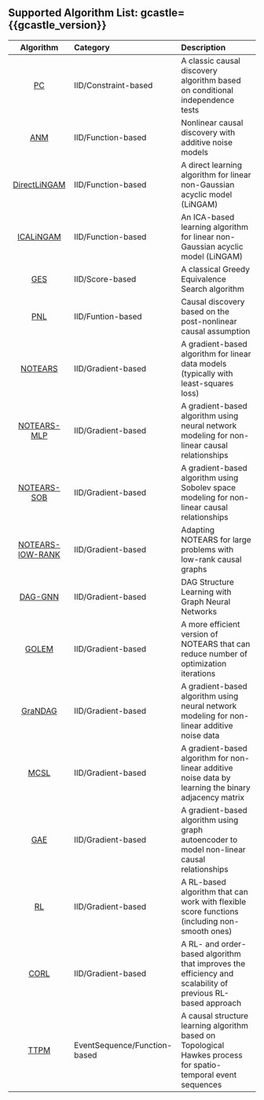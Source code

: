 ## Supported Algorithm List: gcastle={{gcastle_version}}

| Algorithm | Category | Description |
| :--: | :-- | :-- |
| [PC](https://arxiv.org/abs/math/0510436) | IID/Constraint-based | A classic causal discovery algorithm based on conditional independence tests |
| [ANM](https://webdav.tuebingen.mpg.de/causality/NIPS2008-Hoyer.pdf) | IID/Function-based | Nonlinear causal discovery with additive noise models |
| [DirectLiNGAM](https://arxiv.org/abs/1101.2489) | IID/Function-based | A direct learning algorithm for linear non-Gaussian acyclic model (LiNGAM) |
| [ICALiNGAM](https://dl.acm.org/doi/10.5555/1248547.1248619) | IID/Function-based | An ICA-based learning algorithm for linear non-Gaussian acyclic model (LiNGAM) |
| [GES](https://www.jmlr.org/papers/volume3/chickering02b/chickering02b.pdf) | IID/Score-based | A classical Greedy Equivalence Search algorithm |
| [PNL](https://arxiv.org/abs/1205.2599) | IID/Funtion-based | Causal discovery based on the post-nonlinear causal assumption |
| [NOTEARS](https://arxiv.org/abs/1803.01422) | IID/Gradient-based | A gradient-based algorithm for linear data models (typically with least-squares loss) |
| [NOTEARS-MLP](https://arxiv.org/abs/1909.13189) | IID/Gradient-based | A gradient-based algorithm using neural network modeling for non-linear causal relationships |
| [NOTEARS-SOB](https://arxiv.org/abs/1909.13189) | IID/Gradient-based | A gradient-based algorithm using Sobolev space modeling for non-linear causal relationships |
| [NOTEARS-lOW-RANK](https://arxiv.org/abs/2006.05691) | IID/Gradient-based | Adapting NOTEARS for large problems with low-rank causal graphs |
| [DAG-GNN](https://arxiv.org/abs/1904.10098) | IID/Gradient-based | DAG Structure Learning with Graph Neural Networks |
| [GOLEM](https://arxiv.org/abs/2006.10201) | IID/Gradient-based | A more efficient version of NOTEARS that can reduce number of optimization iterations |
| [GraNDAG](https://arxiv.org/abs/1906.02226) | IID/Gradient-based | A gradient-based algorithm using neural network modeling for non-linear additive noise data |
| [MCSL](https://arxiv.org/abs/1910.08527) | IID/Gradient-based | A gradient-based algorithm for non-linear additive noise data by learning the binary adjacency matrix |
| [GAE](https://arxiv.org/abs/1911.07420) | IID/Gradient-based | A gradient-based algorithm using graph autoencoder to model non-linear causal relationships|
| [RL](https://arxiv.org/abs/1906.04477) | IID/Gradient-based | A RL-based algorithm that can work with flexible score functions (including non-smooth ones) |
| [CORL](https://arxiv.org/abs/2105.06631) | IID/Gradient-based | A RL- and order-based algorithm that improves the efficiency and scalability of previous RL-based approach |
| [TTPM](https://arxiv.org/abs/2105.10884) | EventSequence/Function-based | A causal structure learning algorithm based on Topological Hawkes process for spatio-temporal event sequences |
